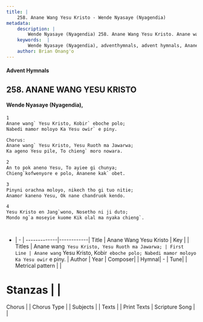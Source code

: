 ```yaml
---
title: |
    258. Anane Wang Yesu Kristo - Wende Nyasaye (Nyagendia)
metadata:
    description: |
        Wende Nyasaye (Nyagendia) 258. Anane Wang Yesu Kristo. Anane wang` Yesu Kristo, Kobir` eboche polo; Nabedi mamor moloyo Ka Yesu owir` e piny.  Chorus: Anane wang` Yesu Kristo, Yesu Ruoth ma Jawarwa; Ka ageno Yesu pile, To chieng` moro nowara.  
    keywords:  |
        Wende Nyasaye (Nyagendia), adventhymnals, advent hymnals, Anane Wang Yesu Kristo, Anane wang` Yesu Kristo, Kobir` eboche polo; Nabedi mamor moloyo Ka Yesu owir` e piny.. Anane wang` Yesu Kristo, Yesu Ruoth ma Jawarwa;
    author: Brian Onang'o
---
```


#### Advent Hymnals
## 258. ANANE WANG YESU KRISTO
####  Wende Nyasaye (Nyagendia),

```txt
1
Anane wang` Yesu Kristo, Kobir` eboche polo;
Nabedi mamor moloyo Ka Yesu owir` e piny.

Chorus:
Anane wang` Yesu Kristo, Yesu Ruoth ma Jawarwa;
Ka ageno Yesu pile, To chieng` moro nowara.

2
An to pok aneno Yesu, To ayiee gi chunya;
Chieng`kofwenyore e polo, Ananene kak` obet.

3
Pinyni orachna moloyo, nikech tho gi tuo nitie;
Anamor kaneno Yesu, Ok nane chandruok kendo.

4
Yesu Kristo en Jang`wono, Nosetho ni ji duto;
Mondo ng`a moseyie kuome Kik olal ma nyaka chieng`.




```

- |   -  |
-------------|------------|
Title | Anane Wang Yesu Kristo |
Key |  |
Titles | Anane wang` Yesu Kristo, Yesu Ruoth ma Jawarwa; |
First Line | Anane wang` Yesu Kristo, Kobir` eboche polo; Nabedi mamor moloyo Ka Yesu owir` e piny. |
Author | 
Year | 
Composer| |
Hymnal|  - |
Tune|  |
Metrical pattern | |
# Stanzas |  |
Chorus |  |
Chorus Type |  |
Subjects | |
Texts |  |
Print Texts | 
Scripture Song |  |
    
